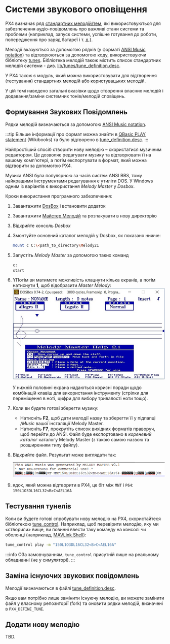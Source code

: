# Системи звукового оповіщення

PX4 визначає ряд [стандартних мелодій/тем](../getting_started/tunes.md), які використовуються для забезпечення аудіо-повідомлень про важливі стани системи та проблеми (наприклад, запуск системи, успішне готування до роботи, попередження про заряд батареї і т. д.).

Мелодії вказуються за допомогою рядків (у форматі [ANSI Music notation](http://artscene.textfiles.com/ansimusic/information/ansimtech.txt)) та відтворюються за допомогою коду, використовуючи бібліотеку [tunes](https://github.com/PX4/PX4-Autopilot/tree/main/src/lib/tunes).
Бібліотека мелодій також містить список стандартних мелодій системи - див. [lib/tunes/tune_definition.desc](https://github.com/PX4/PX4-Autopilot/blob/main/src/lib/tunes/tune_definition.desc).

У PX4 також є модуль, який можна використовувати для відтворення (тестування) стандартних мелодій або користувацьких мелодій.

У цій темі наведено загальні вказівки щодо створення власних мелодій і додавання/заміни системних тонів/мелодій сповіщень.

## Формування Звукових Повідомлень

Рядки мелодій визначаються за допомогою [ANSI Music notation](http://artscene.textfiles.com/ansimusic/information/ansimtech.txt).

:::tip
Більше інформації про формат можна знайти в [QBasic PLAY statement](https://en.wikibooks.org/wiki/QBasic/Appendix#PLAY) (Wikibooks) та було відтворено в [tune_definition.desc](https://github.com/PX4/PX4-Autopilot/blob/main/src/lib/tunes/tune_definition.desc).
:::

Найпростіший спосіб створити нову мелодію – скористатися музичним редактором.
Це дозволяє редагувати музику та відтворювати її на вашому комп'ютері, а потім експортувати в формат, який можна відтворити за допомогою PX4.

Музика ANSI була популярною за часів систем ANSI BBS, тому найкращими інструментами редагування є утиліти DOS.
У Windows одним із варіантів є використання _Melody Master_ у _Dosbox_.

Кроки використання програмного забезпечення:

1. Завантажити [DosBox](http://www.dosbox.com/) і встановити додаток

2. Завантажити [Майстер Мелодій](ftp://archives.thebbs.org/ansi_utilities/melody21.zip) та розпакувати в нову директорію

3. Відкрийте консоль _Dosbox_

4. Змонтуйте основний каталог мелодій у Dosbox, як показано нижче:

   ```sh
   mount c C:\<path_to_directory\Melody21
   ```

5. Запустіть _Melody Master_ за допомогою таких команд

   ```sh
   c:
   start
   ```

6. YПотім ви матимете можливість клацнути кілька екранів, а потім натиснути **1**, щоб відобразити _Master Melody_:
   ![Melody Master 2.1](../../assets/tunes/tunes_melody_master_2_1.jpg)

   У нижній половині екрана надаються корисні поради щодо комбінацій клавіш для використання інструменту (стрілки для переміщення в ноті, цифри для вибору тривалості ноти тощо).

7. Коли ви будете готові зберегти музику:
   - Натисніть **F2**, щоб дати мелодії назву та зберегти її у підпапці _/Music_ вашої інсталяції Melody Master.
   - Натисніть **F7**, прокрутіть список вихідних форматів праворуч, щоб перейти до ANSI.
     Файл буде експортовано в _кореневий каталог_ каталогу Melody Master (з такою самою назвою та розширенням типу файлу).

8. Відкрийте файл.
   Результат може виглядати так:

   ![ANSI Output from file](../../assets/tunes/tune_musicmaker_ansi_output.png)

9. ядок, який можна відтворити в PX4, це біт між `MNT` і `P64`: `150L1O3DL16CL32<B>C<AEL16A`

## Тестування тунелів

Коли ви будете готові спробувати нову мелодію на PX4, скористайтеся бібліотекою [tune_control](../modules/modules_system.md#tune-control).
Наприклад, щоб перевірити мелодію, яку ми «створили» вище, ви повинні ввести таку команду на консолі чи оболонці (наприклад, [MAVLink Shell](../debug/mavlink_shell.md)):

```sh
tune_control play -m "150L1O3DL16CL32<B>C<AEL16A"
```

:::info
OЗа замовчуванням, `tune_control` присутній лише на реальному обладнанні (не у симуляторі).
:::

## Заміна існуючих звукових повідомлень

Мелодії визначаються в файлі [tune_definition.desc](https://github.com/PX4/PX4-Autopilot/blob/main/src/lib/tunes/tune_definition.desc).

Якщо вам потрібно лише замінити існуючу мелодію, ви можете замінити файл у власному репозиторії (fork) та оновити рядки мелодій, визначені в `PX4_DEFINE_TUNE`.

## Додати нову мелодію

TBD.

<!--

1. Assumption is that you need to define a new `PX4_DEFINE_TUNE` with its own number in the file.
2. Need to look at how tunes are played. Problem for another day.

-->
